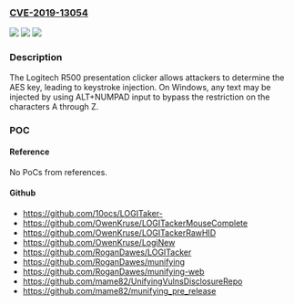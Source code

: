 ### [CVE-2019-13054](https://cve.mitre.org/cgi-bin/cvename.cgi?name=CVE-2019-13054)
![](https://img.shields.io/static/v1?label=Product&message=n%2Fa&color=blue)
![](https://img.shields.io/static/v1?label=Version&message=n%2Fa&color=blue)
![](https://img.shields.io/static/v1?label=Vulnerability&message=n%2Fa&color=brighgreen)

### Description

The Logitech R500 presentation clicker allows attackers to determine the AES key, leading to keystroke injection. On Windows, any text may be injected by using ALT+NUMPAD input to bypass the restriction on the characters A through Z.

### POC

#### Reference
No PoCs from references.

#### Github
- https://github.com/10ocs/LOGITaker-
- https://github.com/OwenKruse/LOGITackerMouseComplete
- https://github.com/OwenKruse/LOGITackerRawHID
- https://github.com/OwenKruse/LogiNew
- https://github.com/RoganDawes/LOGITacker
- https://github.com/RoganDawes/munifying
- https://github.com/RoganDawes/munifying-web
- https://github.com/mame82/UnifyingVulnsDisclosureRepo
- https://github.com/mame82/munifying_pre_release

